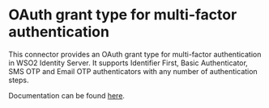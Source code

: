 # OAuth grant type for multi-factor authentication

This connector provides an OAuth grant type for multi-factor authentication in WSO2 Identity Server. 
It supports Identifier First, Basic Authenticator, SMS OTP and Email OTP authenticators with any number of authentication steps.

Documentation can be found [here](docs/README.md).